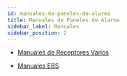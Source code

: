 ```yaml
---
id: manuales-de-paneles-de-alarma
title: Manuales de Paneles de Alarma
sidebar_label: Manuales
sidebar_position: 2
---
```

* <a href="https://drive.google.com/drive/folders/0Bzx63q3PmThkVmJBd2FLc3QzeFE?usp=sharing" target="_blank">Manuales de Receptores Varios</a>

* <a href="https://drive.google.com/drive/folders/0Bzx63q3PmThkellmZld6cUw4WE0" target="_blank">Manuales EBS</a>